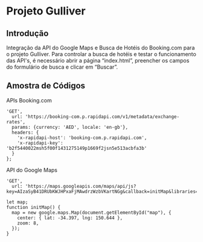 # Projeto Gulliver

## Introdução
Integração da API do Google Maps e Busca de Hotéis do Booking.com para o projeto Gulliver. 
Para controlar a busca de hotéis e testar o funcionamento das API's, é necessário abrir a página “index.html”, preencher os campos do formulário de busca e clicar em “Buscar”.

## Amostra de Códigos
APIs Booking.com

```
'GET',
  url: 'https://booking-com.p.rapidapi.com/v1/metadata/exchange-rates',
  params: {currency: 'AED', locale: 'en-gb'},
  headers: {
    'x-rapidapi-host': 'booking-com.p.rapidapi.com',
    'x-rapidapi-key': 'b2f5440022msh5f00f1431275149p1669f2jsn5e513acbfa3b'
  }
};
```
API do Google Maps

```
'GET',
  url: 'https://maps.googleapis.com/maps/api/js?key=AIzaSyB41DRUbKWJHPxaFjMAwdrzWzbVKartNGg&callback=initMap&libraries=&v=weekly'

let map;
function initMap() {
  map = new google.maps.Map(document.getElementById("map"), {
    center: { lat: -34.397, lng: 150.644 },
    zoom: 8,
  });
}
```
